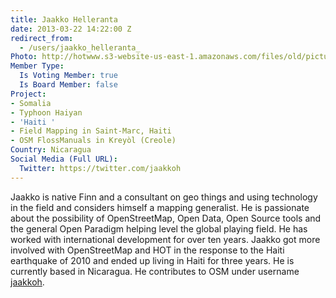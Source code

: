 ```yaml
---
title: Jaakko Helleranta
date: 2013-03-22 14:22:00 Z
redirect_from:
  - /users/jaakko_helleranta_
Photo: http://hotwww.s3-website-us-east-1.amazonaws.com/files/old/pictures/picture-52-1411584364.jpg
Member Type:
  Is Voting Member: true
  Is Board Member: false
Project:
- Somalia
- Typhoon Haiyan
- 'Haiti '
- Field Mapping in Saint-Marc, Haiti
- OSM FlossManuals in Kreyòl (Creole)
Country: Nicaragua
Social Media (Full URL):
  Twitter: https://twitter.com/jaakkoh
---
```


<p>Jaakko is native Finn and a consultant on geo things and using technology in the field and considers himself a mapping generalist. He is passionate about the possibility of OpenStreetMap, Open Data, Open Source tools and the general Open Paradigm helping level the global playing field. He has worked with international development for over ten years. Jaakko got more involved with OpenStreetMap and HOT in the response to the Haiti earthquake of 2010 and ended up living in Haiti for three years. He is currently based in Nicaragua. He contributes to OSM under username <a title="Jaakko's OpenStreetMap.org user page" href="http://osm.org/user/jaakkoh">jaakkoh</a>.</p>
